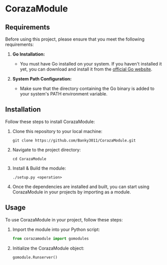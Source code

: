 # CorazaModule

## Requirements

Before using this project, please ensure that you meet the following requirements:

1. **Go Installation:**
    - You must have Go installed on your system. If you haven't installed it yet, you can download and install it from the [official Go website](https://golang.org/).
    
2. **System Path Configuration:**
    - Make sure that the directory containing the Go binary is added to your system's PATH environment variable.


## Installation
Follow these steps to install CorazaModule:

1. Clone this repository to your local machine:
    ```
    git clone https://github.com/Banky3011/CorazaModule.git
    ```

2. Navigate to the project directory:
    ```
    cd CorazaModule
    ```

3. Install & Build the module:
    ```
    ./setup.py <operation>
    ```

4. Once the dependencies are installed and built, you can start using CorazaModule in your projects by importing as a module.

## Usage
To use CorazaModule in your project, follow these steps:

1. Import the module into your Python script:
    ```python
    from corazamodule import gomodules
    ```

2. Initialize the CorazaModule object:
    ```python
    gomodule.Runserver()
    ```

